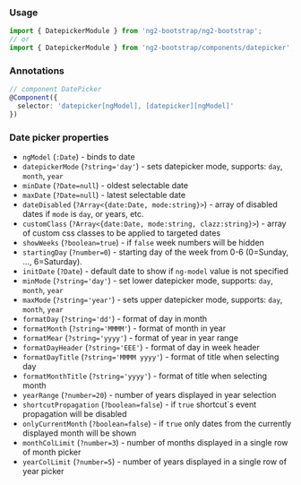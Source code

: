 ### Usage
```typescript
import { DatepickerModule } from 'ng2-bootstrap/ng2-bootstrap';
// or
import { DatepickerModule } from 'ng2-bootstrap/components/datepicker';
```

### Annotations
```typescript
// component DatePicker
@Component({
  selector: 'datepicker[ngModel], [datepicker][ngModel]'
})
```

### Date picker properties
  - `ngModel` (`:Date`) - binds to date
  - `datepickerMode` (`?string='day'`) - sets datepicker mode, supports: `day`, `month`, `year`
  - `minDate` (`?Date=null`) - oldest selectable date
  - `maxDate` (`?Date=null`) - latest selectable date
  - `dateDisabled` (`?Array<{date:Date, mode:string}>`) - array of disabled dates if `mode` is `day`, or years, etc.
  - `customClass` (`?Array<{date:Date, mode:string, clazz:string}>`) - array of custom css classes to be applied to targeted dates
  - `showWeeks` (`?boolean=true`) - if `false` week numbers will be hidden
  - `startingDay` (`?number=0`) - starting day of the week from 0-6 (0=Sunday, ..., 6=Saturday).
  - `initDate` (`?Date`) - default date to show if `ng-model` value is not specified
  - `minMode` (`?string='day'`) - set lower datepicker mode, supports: `day`, `month`, `year`
  - `maxMode` (`?string='year'`) - sets upper datepicker mode, supports: `day`, `month`, `year`
  - `formatDay` (`?string='dd'`) - format of day in month
  - `formatMonth` (`?string='MMMM'`) - format of month in year
  - `formatMear` (`?string='yyyy'`) - format of year in year range
  - `formatDayHeader` (`?string='EEE'`) - format of day in week header
  - `formatDayTitle` (`?string='MMMM yyyy'`) - format of title when selecting day
  - `formatMonthTitle` (`?string='yyyy'`) - format of title when selecting month
  - `yearRange` (`?number=20`) - number of years displayed in year selection
  - `shortcutPropagation` (`?boolean=false`) - if `true` shortcut`s event propagation will be disabled
  - `onlyCurrentMonth` (`?boolean=false`) - if `true` only dates from the currently displayed month will be shown
  - `monthColLimit` (`?number=3`) - number of months displayed in a single row of month picker
  - `yearColLimit` (`?number=5`) - number of years displayed in a single row of year picker

<!--
### Date picker popup properties
 (*Note*: not yet implemented properly)
  - `datepicker-popup` (`?string='yyyy-MM-dd'`) - format of displayed dates
  - `show-button-bar` (`?boolean='true'`) - if `false` button bar, underneath the datepicker, will not be shown
  - `current-text` (`?string='Today'`) - 'current day' button title
  - `clear-text` (`?string='Clear'`) - 'clear' button title
  - `close-text` (`?string='Done'`) - 'close' buttin title
  - `close-on-date-selection` (`?boolean=true`) - if `true` calendar will be closed on date selection
  - `datepicker-popup-template-url` (*not yet supported*) - allows to provide datepicker popup template (default: `components/datepicker/datepicker.html`)
  - `datepicker-template-url` (*not yet supported*) - allows to provide datepicker template (default: `components/datepicker/popup.html`)
  - `datepicker-append-to-body` (`?boolean=false`) - if `true` datepicker will inserted in document body
  - `is-open` (`?boolean=false`) - if `true` datepicker is currently shown
  - `on-open-focus` (`?boolean=true`) - if `true` datepicker popup will focused just after opening


### Keyboard Support
 (*Note*: not yet implemented properly)

Depending on datepicker's current mode, the date may refer either to day, month or year. Accordingly, the term view refers either to a month, year or year range.

 * `Left`: Move focus to the previous date. Will move to the last date of the previous view, if the current date is the first date of a view.
 * `Right`: Move focus to the next date. Will move to the first date of the following view, if the current date is the last date of a view.
 * `Up`: Move focus to the same column of the previous row. Will wrap to the appropriate row in the previous view.
 * `Down`: Move focus to the same column of the following row. Will wrap to the appropriate row in the following view.
 * `PgUp`: Move focus to the same date of the previous view. If that date does not exist, focus is placed on the last date of the month.
 * `PgDn`: Move focus to the same date of the following view. If that date does not exist, focus is placed on the last date of the month.
 * `Home`: Move to the first date of the view.
 * `End`: Move to the last date of the view.
 * `Enter`/`Space`: Select date.
 * `Ctrl`+`Up`: Move to an upper mode.
 * `Ctrl`+`Down`: Move to a lower mode.
 * `Esc`: Will close popup, and move focus to the input.
-->
